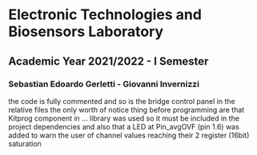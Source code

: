# Electronic Technologies and Biosensors Laboratory
## Academic Year 2021/2022 - I Semester
### Sebastian Edoardo Gerletti - Giovanni Invernizzi

the code is fully commented and so is the bridge control panel in the relative files
the only worth of notice thing before programming are that Kitprog component in ... library was used so it must be included in the project dependencies
and also that a LED at Pin_avgOVF (pin 1.6) was added to warn the user of channel values reaching their 2 register (16bit) saturation 
